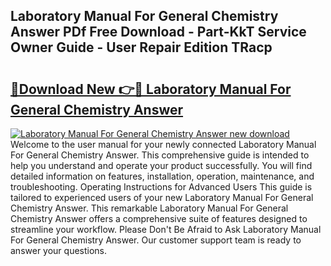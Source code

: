 ## Laboratory Manual For General Chemistry Answer PDf Free Download - Part-KkT Service Owner Guide - User Repair Edition TRacp

# <h2><a href="http://bc53003.oget.top/?id=Laboratory+Manual+For+General+Chemistry+Answer">🔗Download New 👉🔴 Laboratory Manual For General Chemistry Answer</a></h2>

[![Laboratory Manual For General Chemistry Answer new download](https://i.imgur.com/5g1atiW.png)](http://bc53003.oget.top/?id=Laboratory+Manual+For+General+Chemistry+Answer)
Welcome to the user manual for your newly connected Laboratory Manual For General Chemistry Answer. This comprehensive guide is intended to help you understand and operate your product successfully. You will find detailed information on features, installation, operation, maintenance, and troubleshooting. Operating Instructions for Advanced Users This guide is tailored to experienced users of your new Laboratory Manual For General Chemistry Answer. This remarkable Laboratory Manual For General Chemistry Answer offers a comprehensive suite of features designed to streamline your workflow. Please Don't Be Afraid to Ask Laboratory Manual For General Chemistry Answer. Our customer support team is ready to answer your questions.
